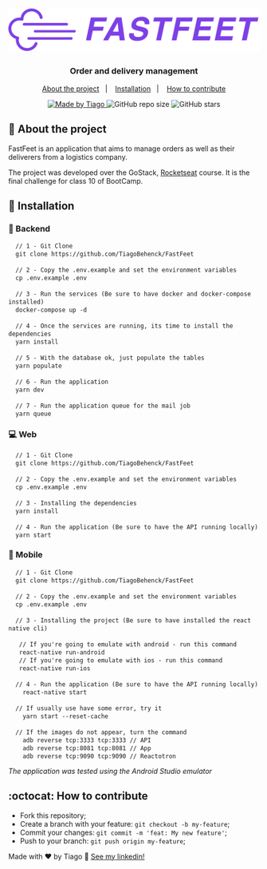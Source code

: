 <h1 align="center">
  <img alt="FastFeet" title="FastFeet" src=".github/logo.png" />
</h1>

<h3 align="center">
Order and delivery management
</h3>

<p align="center">
  <a href="#pencil-about-the-project">About the project</a>&nbsp;&nbsp;&nbsp;|&nbsp;&nbsp;&nbsp;
  <a href="#wrench-installation">Installation</a>&nbsp;&nbsp;&nbsp;|&nbsp;&nbsp;&nbsp;
  <a href="#octocat-how-to-contribute">How to contribute</a>
</p>

<p align="center">

  <a href="https://github.com/tiagobehnck">
    <img alt="Made by Tiago" src="https://img.shields.io/badge/made%20by-Tiago Behenck-%237d40e7">
  </a>

  <img alt="GitHub repo size" src="https://img.shields.io/github/repo-size/TiagoBehenck/FastFeet?color=%237d40e7">

  <img alt="GitHub stars" src="https://img.shields.io/github/stars/TiagoBehenck/FastFeet?color=%237d40e7" />

</p>

## :pencil: About the project

FastFeet is an application that aims to manage orders as well as their deliverers from a logistics company.

The project was developed over the GoStack, <a href="https://rocketseat.com.br">Rocketseat</a> course. It is the final challenge for class 10 of BootCamp.

## :wrench: Installation

### :satellite: Backend

```
  // 1 - Git Clone
  git clone https://github.com/TiagoBehenck/FastFeet

  // 2 - Copy the .env.example and set the environment variables
  cp .env.example .env

  // 3 - Run the services (Be sure to have docker and docker-compose installed)
  docker-compose up -d

  // 4 - Once the services are running, its time to install the dependencies
  yarn install

  // 5 - With the database ok, just populate the tables
  yarn populate

  // 6 - Run the application
  yarn dev

  // 7 - Run the application queue for the mail job
  yarn queue
```

### :computer: Web

```
  // 1 - Git Clone
  git clone https://github.com/TiagoBehenck/FastFeet

  // 2 - Copy the .env.example and set the environment variables
  cp .env.example .env

  // 3 - Installing the dependencies
  yarn install

  // 4 - Run the application (Be sure to have the API running locally)
  yarn start

```

### :iphone: Mobile

```
  // 1 - Git Clone
  git clone https://github.com/TiagoBehenck/FastFeet

  // 2 - Copy the .env.example and set the environment variables
  cp .env.example .env

  // 3 - Installing the project (Be sure to have installed the react native cli)

   // If you're going to emulate with android - run this command
   react-native run-android
   // If you're going to emulate with ios - run this command
   react-native run-ios

  // 4 - Run the application (Be sure to have the API running locally)
    react-native start

  // If usually use have some error, try it
    yarn start --reset-cache

  // If the images do not appear, turn the command
    adb reverse tcp:3333 tcp:3333 // API
    adb reverse tcp:8081 tcp:8081 // App
    adb reverse tcp:9090 tcp:9090 // Reactotron
```

_The application was tested using the Android Studio emulator_

## :octocat: How to contribute

- Fork this repository;
- Create a branch with your feature: `git checkout -b my-feature`;
- Commit your changes: `git commit -m 'feat: My new feature'`;
- Push to your branch: `git push origin my-feature`;

Made with ♥ by Tiago :wave: [See my linkedin!](https://www.linkedin.com/in/tiago-behenck-dos-santos/)
